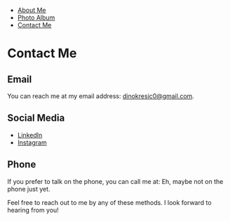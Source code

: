 <!DOCTYPE html>
<html>
  <head>
    <meta charset="UTF-8">
  </head>
  <body>
     <nav>
      <ul>
        <li><a href="about-me.md">About Me</a></li>
        <li><a href="photoalbum.md">Photo Album</a></li>
        <li><a href="contact.md">Contact Me</a></li>
      </ul>
    </nav>
    <h1>Contact Me</h1>
    <h2>Email</h2>
    <p>You can reach me at my email address: <a href="mailto:dinokresic0@gmail.com">dinokresic0@gmail.com</a>.</p>
    <h2>Social Media</h2>
    <ul>
      <li><a href="https://www.linkedin.com/in/dino-kresic-184760253/">LinkedIn</a></li>
      <li><a href="https://www.instagram.com/dino.kami/?hl=en">Instagram</a></li>
    </ul>
    <h2>Phone</h2>
    <p>If you prefer to talk on the phone, you can call me at: Eh, maybe not on the phone just yet.</p>
    <p>Feel free to reach out to me by any of these methods. I look forward to hearing from you!</p>
  </body>
</html>
